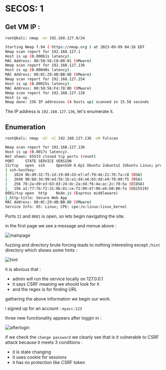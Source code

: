 # SECOS: 1

## Get VM IP :

```bash
root@kali: nmap -sn 192.168.127.0/24

Starting Nmap 7.94 ( https://nmap.org ) at 2023-09-09 04:16 EDT
Nmap scan report for 192.168.127.1
Host is up (0.00061s latency).
MAC Address: 00:50:56:C0:00:01 (VMware)
Nmap scan report for 192.168.127.136
Host is up (0.00040s latency).
MAC Address: 00:0C:29:4B:BB:8D (VMware)
Nmap scan report for 192.168.127.254
Host is up (0.00025s latency).
MAC Address: 00:50:56:F4:78:0D (VMware)
Nmap scan report for 192.168.127.128
Host is up.
Nmap done: 256 IP addresses (4 hosts up) scanned in 15.58 seconds
```

The IP address is `192.168.127.136`, let's enumerate it.

## Enumeration

```bash
root@kali: nmap -sV -sC 192.168.127.136 -oN fulscan

Nmap scan report for 192.168.127.136
Host is up (0.0017s latency).
Not shown: 65533 closed tcp ports (reset)
PORT     STATE SERVICE VERSION
22/tcp   open  ssh     OpenSSH 6.6p1 Ubuntu 2ubuntu1 (Ubuntu Linux; protocol 2.0)
| ssh-hostkey: 
|   1024 9b:d9:32:f5:1d:19:88:d3:e7:af:f0:4e:21:76:7a:c8 (DSA)
|   2048 90:b0:3d:99:ed:5b:1b:e1:d4:e6:b5:dd:e9:70:89:f5 (RSA)
|   256 78:2a:d9:e3:63:83:24:dc:2a:d4:f6:4a:ac:2c:70:5a (ECDSA)
|_  256 a1:77:7b:f2:31:0b:81:ce:f2:09:47:06:e6:b0:80:fa (ED25519)
8081/tcp open  http    Node.js (Express middleware)
|_http-title: Secure Web App
MAC Address: 00:0C:29:4B:BB:8D (VMware)
Service Info: OS: Linux; CPE: cpe:/o:linux:linux_kernel
```

Ports `22` and `8081` is open, so lets begin navigating the site.

in the first page we see a message and menue above :

![mainpage](https://github.com/Git-K3rnel/VulnHub/assets/127470407/42697f15-e96d-47f2-921d-062fa3897420)

fuzzing and directory brute forcing leads to nothing interesting except `/hint` directory which shows some hints :

![hint](https://github.com/Git-K3rnel/VulnHub/assets/127470407/8400e744-51ef-4248-838f-4c6611211d41)

it is abvious that :
- admin will run the service locally on 127.0.0.1
- it says CSRF meaning we should look for it
- and the regex is for finding URL

gathering the above information we begin our work.

i signed up for an account : `myacc:123`

three new functionality appears after loggin in :

![afterlogin](https://github.com/Git-K3rnel/VulnHub/assets/127470407/5a75cc52-f54e-4473-995e-d0106d3b9ffc)

if we check the `change password` we clearly see that is it vulnerable to CSRF attack because it meets 3 conditions :

- it is state changing
- it uses cookie for sessions
- it has no protection like CSRF token















